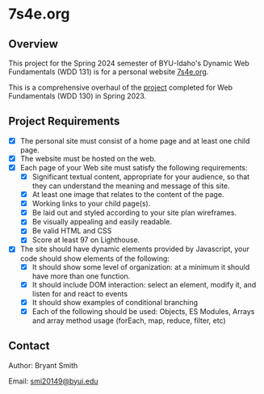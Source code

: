 # 7s4e.org

## Overview
This project for the Spring 2024 semester of BYU-Idaho's Dynamic Web Fundamentals (WDD 131) is for a personal website [7s4e.org](https://7s4e.github.io/ssfeorg/).

This is a comprehensive overhaul of the [project](https://bdsbyui.github.io/wdd130/7s4e/index.html) completed for Web Fundamentals (WDD 130) in Spring 2023.

## Project Requirements
- [x] The personal site must consist of a home page and at least one child page.
- [x] The website must be hosted on the web.
- [x] Each page of your Web site must satisfy the following requirements:
    - [x] Significant textual content, appropriate for your audience, so that they can understand the meaning and message of this site.
    - [x] At least one image that relates to the content of the page.
    - [x] Working links to your child page(s).
    - [x] Be laid out and styled according to your site plan wireframes.
    - [x] Be visually appealing and easily readable.
    - [x] Be valid HTML and CSS
    - [x] Score at least 97 on Lighthouse.
- [x] The site should have dynamic elements provided by Javascript, your code should show elements of the following:
    - [x] It should show some level of organization: at a minimum it should have more than one function.
    - [x] It should include DOM interaction: select an element, modify it, and listen for and react to events
    - [x] It should show examples of conditional branching
    - [x] Each of the following should be used: Objects, ES Modules, Arrays and array method usage (forEach, map, reduce, filter, etc)

## Contact
Author: Bryant Smith

Email: smi20149@byui.edu